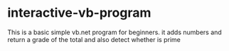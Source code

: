 # interactive-vb-program
This is a basic simple vb.net program for beginners. it adds numbers and return a grade of the total and also detect whether is prime
